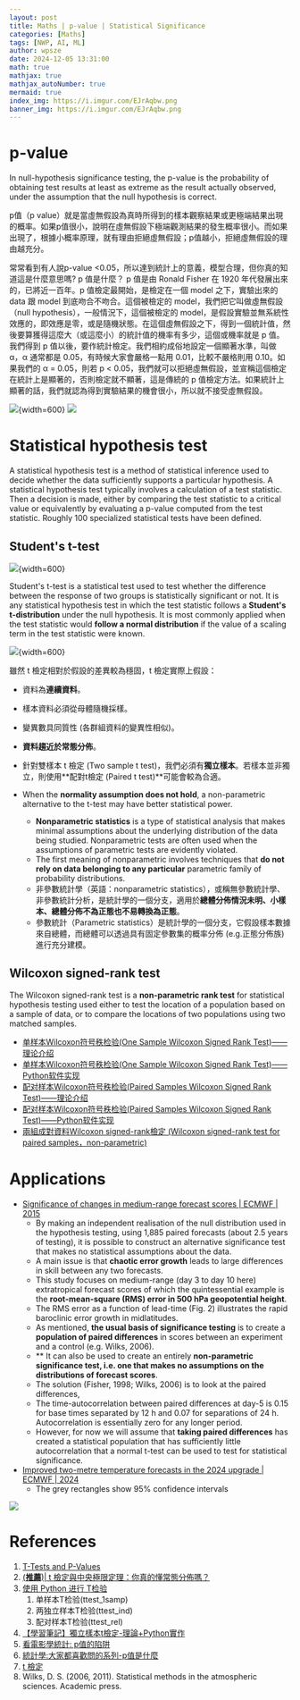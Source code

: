 ```yaml
---
layout: post
title: Maths | p-value | Statistical Significance
categories: [Maths]
tags: [NWP, AI, ML]
author: wpsze
date: 2024-12-05 13:31:00
math: true
mathjax: true
mathjax_autoNumber: true
mermaid: true
index_img: https://i.imgur.com/EJrAqbw.png
banner_img: https://i.imgur.com/EJrAqbw.png
---
```


# p-value

In null-hypothesis significance testing, the p-value is the probability of obtaining test results at least as extreme as the result actually observed, under the assumption that the null hypothesis is correct.

p值（p value）就是當虛無假設為真時所得到的樣本觀察結果或更極端結果出現的概率。如果p值很小，說明在虛無假設下極端觀測結果的發生概率很小。而如果出現了，根據小概率原理，就有理由拒絕虛無假設；p值越小，拒絕虛無假設的理由越充分。

常常看到有人說p-value <0.05，所以達到統計上的意義，模型合理，但你真的知道這是什麼意思嗎? p 值是什麼？ p 值是由 Ronald Fisher 在 1920 年代發展出來的，已將近一百年。p 值檢定最開始，是檢定在一個 model 之下，實驗出來的 data 跟 model 到底吻合不吻合。這個被檢定的 model，我們把它叫做虛無假設（null hypothesis），一般情況下，這個被檢定的 model，是假設實驗並無系統性效應的，即效應是零，或是隨機狀態。在這個虛無假設之下，得到一個統計值，然後要算獲得這麼大（或這麼小）的統計值的機率有多少，這個或機率就是 p 值。我們得到 p 值以後，要作統計檢定。我們相約成俗地設定一個顯著水準，叫做 α，α 通常都是 0.05，有時候大家會嚴格一點用 0.01，比較不嚴格則用 0.10。如果我們的 α = 0.05，則若 p < 0.05，我們就可以拒絕虛無假設，並宣稱這個檢定在統計上是顯著的，否則檢定就不顯著，這是傳統的 p 值檢定方法。如果統計上顯著的話，我們就認為得到實驗結果的機會很小，所以就不接受虛無假設。

![](https://i.imgur.com/R9rzCZ6.png){width=600}
![](https://i.imgur.com/YNCQYZz.png)

# Statistical hypothesis test

A statistical hypothesis test is a method of statistical inference used to decide whether the data sufficiently supports a particular hypothesis. A statistical hypothesis test typically involves a calculation of a test statistic. Then a decision is made, either by comparing the test statistic to a critical value or equivalently by evaluating a p-value computed from the test statistic. Roughly 100 specialized statistical tests have been defined.

## Student's t-test

![](https://i.imgur.com/EJrAqbw.png){width=600}

Student's t-test is a statistical test used to test whether the difference between the response of two groups is statistically significant or not. It is any statistical hypothesis test in which the test statistic follows a **Student's t-distribution** under the null hypothesis. It is most commonly applied when the test statistic would **follow a normal distribution** if the value of a scaling term in the test statistic were known.

![](https://i.imgur.com/n8aDZgE.png){width=600}

雖然 t 檢定相對於假設的差異較為穩固，t 檢定實際上假設：

- 資料為**連續資料**。
- 樣本資料必須從母體隨機採樣。
- 變異數具同質性 (各群組資料的變異性相似)。
- **資料趨近於常態分佈**。
- 針對雙樣本 t 檢定 (Two sample t test)，我們必須有**獨立樣本**。若樣本並非獨立，則使用**配對t檢定 (Paired t test)**可能會較為合適。

- When the **normality assumption does not hold**, a non-parametric alternative to the t-test may have better statistical power.
  - **Nonparametric statistics** is a type of statistical analysis that makes minimal assumptions about the underlying distribution of the data being studied. Nonparametric tests are often used when the assumptions of parametric tests are evidently violated.
  - The first meaning of nonparametric involves techniques that **do not rely on data belonging to any particular** parametric family of probability distributions.
  - 非參數統計學（英語：nonparametric statistics），或稱無參數統計學、非參數統計分析，是統計學的一個分支，適用於**總體分佈情況未明、小樣本、總體分佈不為正態也不易轉換為正態**。
  - 參數統計（Parametric statistics）是統計學的一個分支，它假設樣本數據來自總體，而總體可以透過具有固定參數集的概率分佈 (e.g.正態分佈族) 進行充分建模。

## Wilcoxon signed-rank test

The Wilcoxon signed-rank test is a **non-parametric rank test** for statistical hypothesis testing used either to test the location of a population based on a sample of data, or to compare the locations of two populations using two matched samples.

- [单样本Wilcoxon符号秩检验(One Sample Wilcoxon Signed Rank Test)——理论介绍](https://mengte.online/archives/333)
- [单样本Wilcoxon符号秩检验(One Sample Wilcoxon Signed Rank Test)——Python软件实现](https://mengte.online/archives/12539)
- [配对样本Wilcoxon符号秩检验(Paired Samples Wilcoxon Signed Rank Test)——理论介绍](https://mengte.online/archives/340)
- [配对样本Wilcoxon符号秩检验(Paired Samples Wilcoxon Signed Rank Test)——Python软件实现](https://mengte.online/archives/12555)
- [兩組成對資料Wilcoxon signed-rank檢定 (Wilcoxon signed-rank test for paired samples，non-parametric)](https://statistics-using-python.blogspot.com/2019/08/wilcoxon-signed-rank-wilcoxon-signed.html)

# Applications

- [Significance of changes in medium-range forecast scores | ECMWF | 2015 ](https://www.ecmwf.int/en/elibrary/78783-significance-changes-medium-range-forecast-scores)
  - By making an independent realisation of the null distribution used in the hypothesis testing, using 1,885 paired forecasts (about 2.5 years of testing), it is possible to construct an alternative significance test that makes no statistical assumptions about the data.
  - A main issue is that **chaotic error growth** leads to large differences in skill between any two forecasts.
  - This study focuses on medium-range (day 3 to day 10 here) extratropical forecast scores of which the quintessential example is the **root-mean-square (RMS) error in 500 hPa geopotential height**.
  - The RMS error as a function of lead-time (Fig. 2) illustrates the rapid baroclinic error growth in midlatitudes.
  - As mentioned, **the usual basis of significance testing** is to create a **population of paired differences** in scores between an experiment and a control (e.g. Wilks, 2006).
  - ** It can also be used to create an entirely **non-parametric significance test, i.e. one that makes no assumptions on the distributions of forecast scores**.
  - The solution (Fisher, 1998; Wilks, 2006) is to look at the paired differences,
  - The time-autocorrelation between paired differences at day-5 is 0.15 for base times separated by 12 h and 0.07 for separations of 24 h. Autocorrelation is essentially zero for any longer period.
  - However, for now we will assume that **taking paired differences** has created a statistical population that has sufficiently little autocorrelation that a normal t-test can be used to test for statistical significance.
- [Improved two-metre temperature forecasts in the 2024 upgrade | ECMWF | 2024](https://www.ecmwf.int/en/newsletter/178/earth-system-science/improved-two-metre-temperature-forecasts-2024-upgrade) 
  - The grey rectangles show 95% confidence intervals

![](https://www.ecmwf.int/sites/default/files/styles/wide/public/2024-01/NL-178-M2-Ingleby-Figure-7.jpg?itok=b-FTGlu4)

# References

1. [T-Tests and P-Values](https://notebook.community/therealAJ/python-sandbox/data-science/learning/ud1/DataScience/TTest)
2. [(**推薦**)| t 檢定與中央極限定理：你真的懂常態分佈嗎？](https://haosquare.com/normal-distribution-central-limit-theorem-t-test/)
3. [使用 Python 进行 T检验](https://www.cnblogs.com/IvyWong/p/10134012.html)
   1. 单样本T检验(ttest_1samp)
   2. 两独立样本T检验(ttest_ind)
   3. 配对样本T检验(ttest_rel)
4. [【學習筆記】獨立樣本t檢定-理論+Python實作](https://medium.com/@jason8410271027/%E5%AD%B8%E7%BF%92%E7%AD%86%E8%A8%98-%E7%8D%A8%E7%AB%8B%E6%A8%A3%E6%9C%ACt%E6%AA%A2%E5%AE%9A-%E7%90%86%E8%AB%96-python%E5%AF%A6%E4%BD%9C-146699cf0bd9)
5. [看電影學統計: p值的陷阱](https://blog.udn.com/nilnimest/844041900)
6. [統計學:大家都喜歡問的系列-p值是什麼](https://chih-sheng-huang821.medium.com/%E7%B5%B1%E8%A8%88%E5%AD%B8-%E5%A4%A7%E5%AE%B6%E9%83%BD%E5%96%9C%E6%AD%A1%E5%95%8F%E7%9A%84%E7%B3%BB%E5%88%97-p%E5%80%BC%E6%98%AF%E4%BB%80%E9%BA%BC-2c03dbe8fddf)
7. [t 檢定](https://www.jmp.com/zh_tw/statistics-knowledge-portal/t-test.html)
8. Wilks, D. S. (2006, 2011). Statistical methods in the atmospheric sciences. Academic press.